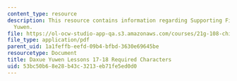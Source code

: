 ```yaml
---
content_type: resource
description: This resource contains information regarding Supporting Files in Daxue
  Yuwen.
file: https://ol-ocw-studio-app-qa.s3.amazonaws.com/courses/21g-108-chinese-ii-streamlined-spring-2015/53bc50b68e28b43c3213eb71fe5ed0d0_MIT21G_108S15_L17-18-req.pdf
file_type: application/pdf
parent_uid: 1a1feffb-eefd-09b4-bfbd-3630e69645be
resourcetype: Document
title: Daxue Yuwen Lessons 17-18 Required Characters
uid: 53bc50b6-8e28-b43c-3213-eb71fe5ed0d0
---
```

